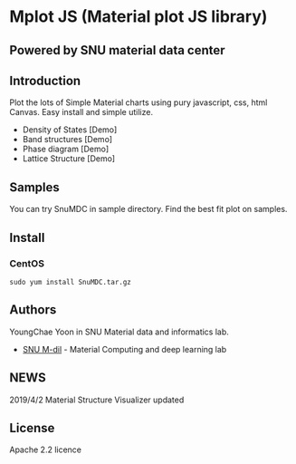 # **Mplot JS** (Material plot JS library)
## Powered by SNU material data center

## Introduction

Plot the lots of Simple Material charts
using pury javascript, css, html Canvas.
Easy install and simple utilize.

* Density of States [Demo]
* Band structures [Demo]
* Phase diagram [Demo]
* Lattice Structure [Demo]

## Samples

You can try SnuMDC in sample directory.
Find the best fit plot on samples.

## Install

### CentOS

```
sudo yum install SnuMDC.tar.gz
```

## Authors

YoungChae Yoon in SNU Material data and informatics lab.

* [SNU M-dil](http://mtcg.snu.ac.kr) - Material Computing and deep learning lab
## NEWS 

2019/4/2 Material Structure Visualizer updated

## License

Apache 2.2 licence
